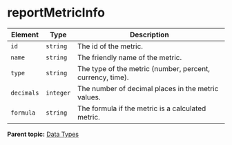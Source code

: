 # reportMetricInfo

 

|Element|Type|Description|
|-------|----|-----------|
|`id` |`string` | The id of the metric. |
|`name` |`string` | The friendly name of the metric. |
|`type` |`string` | The type of the metric (number, percent, currency, time). |
|`decimals` |`integer` | The number of decimal places in the metric values. |
|`formula` |`string` | The formula if the metric is a calculated metric. |

**Parent topic:** [Data Types](../data_types/datatypes.md)

